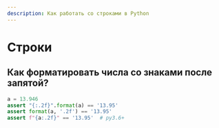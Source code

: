 ```yaml
---
description: Как работать со строками в Python
---
```


# Строки

## Как форматировать числа со знаками после запятой?

```python
a = 13.946
assert "{:.2f}".format(a) == '13.95'
assert format(a, '.2f') == '13.95'
assert f"{a:.2f}" == '13.95'  # py3.6+
```
